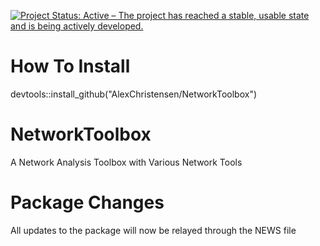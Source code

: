 [![Project Status: Active – The project has reached a stable, usable state and is being actively developed.](https://www.repostatus.org/badges/latest/active.svg)](https://www.repostatus.org/#active)

# How To Install
devtools::install_github("AlexChristensen/NetworkToolbox")

# NetworkToolbox
A Network Analysis Toolbox with Various Network Tools

# Package Changes
All updates to the package will now be relayed through the NEWS file
